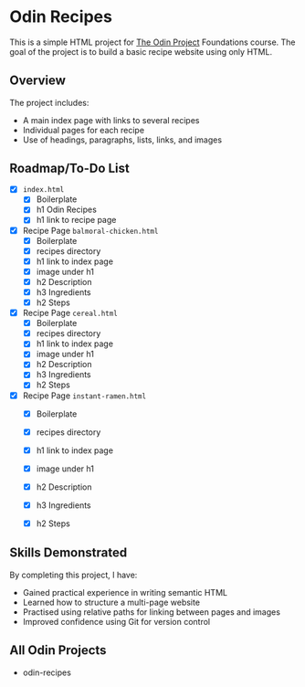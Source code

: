 # Odin Recipes

This is a simple HTML project for [The Odin Project](https://www.theodinproject.com/) Foundations course. The goal of the project is to build a basic recipe website using only HTML.

## Overview

The project includes:
- A main index page with links to several recipes
- Individual pages for each recipe
- Use of headings, paragraphs, lists, links, and images

## Roadmap/To-Do List
- [x] `index.html`
    - [x] Boilerplate
    - [x] h1 Odin Recipes
    - [x] h1 link to recipe page
- [x] Recipe Page `balmoral-chicken.html`
    - [x] Boilerplate
    - [x] recipes directory
    - [x] h1 link to index page
    - [x] image under h1
    - [x] h2 Description
    - [x] h3 Ingredients
    - [x] h2 Steps
- [x] Recipe Page `cereal.html`
    - [x] Boilerplate
    - [x] recipes directory
    - [x] h1 link to index page
    - [x] image under h1
    - [x] h2 Description
    - [x] h3 Ingredients
    - [x] h2 Steps
- [x] Recipe Page `instant-ramen.html`
    - [x] Boilerplate
    - [x] recipes directory
    - [x] h1 link to index page
    - [x] image under h1
    - [x] h2 Description
    - [x] h3 Ingredients
    - [x] h2 Steps


## Skills Demonstrated

By completing this project, I have:
- Gained practical experience in writing semantic HTML
- Learned how to structure a multi-page website
- Practised using relative paths for linking between pages and images
- Improved confidence using Git for version control

## All Odin Projects
- odin-recipes
